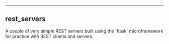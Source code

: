 ------------
rest_servers
------------

A couple of very simple REST servers built using the 'flask' microframework for practice with REST clients and servers.
